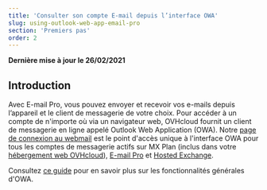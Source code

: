 ```yaml
---
title: 'Consulter son compte E-mail depuis l’interface OWA'
slug: using-outlook-web-app-email-pro
section: 'Premiers pas'
order: 2
---
```


**Dernière mise à jour le 26/02/2021**

## Introduction 

Avec E-mail Pro, vous pouvez envoyer et recevoir vos e-mails depuis l’appareil et le client de messagerie de votre choix. Pour accéder à un compte de n'importe où via un navigateur web, OVHcloud fournit un client de messagerie en ligne appelé Outlook Web Application (OWA). Notre [page de connexion au webmail](https://www.ovhcloud.com/fr/mail/) est le point d'accès unique à l'interface OWA pour tous les comptes de messagerie actifs sur MX Plan (inclus dans votre [hébergement web OVHcloud](https://www.ovhcloud.com/fr/web-hosting/)), [E-mail Pro](https://www.ovhcloud.com/fr/emails/email-pro/) et [Hosted Exchange](https://www.ovhcloud.com/fr/emails/hosted-exchange/).

Consultez [ce guide](https://docs.ovh.com/fr/microsoft-collaborative-solutions/exchange-2016-guide-utilisation-outlook-web-app/) pour en savoir plus sur les fonctionnalités générales d'OWA.